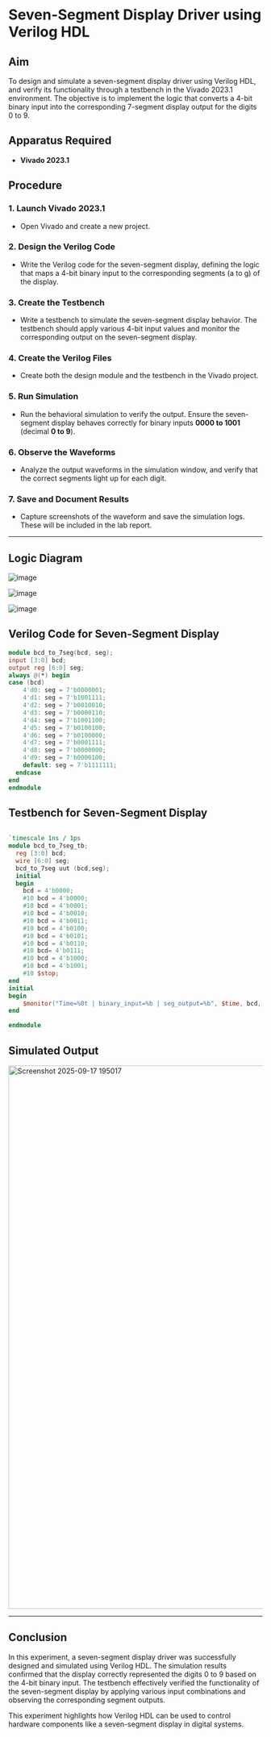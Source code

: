# Seven-Segment Display Driver using Verilog HDL

## Aim  
To design and simulate a seven-segment display driver using Verilog HDL, and verify its functionality through a testbench in the Vivado 2023.1 environment. The objective is to implement the logic that converts a 4-bit binary input into the corresponding 7-segment display output for the digits 0 to 9.

## Apparatus Required  
- **Vivado 2023.1**  

## Procedure  

### 1. Launch Vivado 2023.1  
- Open Vivado and create a new project.  

### 2. Design the Verilog Code  
- Write the Verilog code for the seven-segment display, defining the logic that maps a 4-bit binary input to the corresponding segments (a to g) of the display.  

### 3. Create the Testbench  
- Write a testbench to simulate the seven-segment display behavior. The testbench should apply various 4-bit input values and monitor the corresponding output on the seven-segment display.  

### 4. Create the Verilog Files  
- Create both the design module and the testbench in the Vivado project.  

### 5. Run Simulation  
- Run the behavioral simulation to verify the output. Ensure the seven-segment display behaves correctly for binary inputs **0000 to 1001** (decimal **0 to 9**).  

### 6. Observe the Waveforms  
- Analyze the output waveforms in the simulation window, and verify that the correct segments light up for each digit.  

### 7. Save and Document Results  
- Capture screenshots of the waveform and save the simulation logs. These will be included in the lab report.  

---
## Logic Diagram

![image](https://github.com/user-attachments/assets/e561cdb5-b1b0-42d0-94f5-e1efaec9704c)

![image](https://github.com/user-attachments/assets/dc32254e-f88d-471a-a2ba-e4ec5eb3fc11)

![image](https://github.com/user-attachments/assets/a8a8921e-0a37-4697-86d8-0c43cd8aef5a)

## Verilog Code for Seven-Segment Display  

```verilog
module bcd_to_7seg(bcd, seg);
input [3:0] bcd;
output reg [6:0] seg;
always @(*) begin
case (bcd)
    4'd0: seg = 7'b0000001;  
    4'd1: seg = 7'b1001111;  
    4'd2: seg = 7'b0010010;  
    4'd3: seg = 7'b0000110;  
    4'd4: seg = 7'b1001100;  
    4'd5: seg = 7'b0100100;  
    4'd6: seg = 7'b0100000;  
    4'd7: seg = 7'b0001111;  
    4'd8: seg = 7'b0000000;  
    4'd9: seg = 7'b0000100;  
    default: seg = 7'b1111111; 
  endcase
end
endmodule
```
## Testbench for Seven-Segment Display
```verilog

`timescale 1ns / 1ps
module bcd_to_7seg_tb;
  reg [3:0] bcd;
  wire [6:0] seg;
  bcd_to_7seg uut (bcd,seg);
  initial 
  begin
    bcd = 4'b0000;
    #10 bcd = 4'b0000; 
    #10 bcd = 4'b0001; 
    #10 bcd = 4'b0010; 
    #10 bcd = 4'b0011; 
    #10 bcd = 4'b0100; 
    #10 bcd = 4'b0101; 
    #10 bcd = 4'b0110; 
    #10 bcd= 4'b0111; 
    #10 bcd = 4'b1000; 
    #10 bcd = 4'b1001; 
    #10 $stop;
end
initial 
begin
    $monitor("Time=%0t | binary_input=%b | seg_output=%b", $time, bcd, seg);
end

endmodule
```
## Simulated Output

<img width="1919" height="1078" alt="Screenshot 2025-09-17 195017" src="https://github.com/user-attachments/assets/7ea13dda-fb35-4d04-be30-c3fa9fb4db06" />


---

## Conclusion
In this experiment, a seven-segment display driver was successfully designed and simulated using Verilog HDL. The simulation results confirmed that the display correctly represented the digits 0 to 9 based on the 4-bit binary input. The testbench effectively verified the functionality of the seven-segment display by applying various input combinations and observing the corresponding segment outputs.

This experiment highlights how Verilog HDL can be used to control hardware components like a seven-segment display in digital systems.
